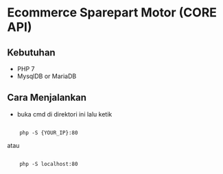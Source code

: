 # Ecommerce Sparepart Motor (CORE API)

## Kebutuhan

- PHP 7
- MysqlDB or MariaDB

## Cara Menjalankan

- buka cmd di direktori ini lalu ketik

```

    php -S {YOUR_IP}:80

```

atau

```

    php -S localhost:80

```